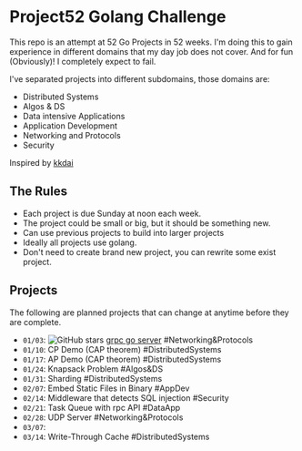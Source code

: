 # Project52 Golang Challenge

This repo is an attempt at 52 Go Projects in 52 weeks. I'm doing this to gain experience in different domains that my day job does not cover. And for fun (Obviously)! I completely expect to fail. 

I've separated projects into different subdomains, those domains are:

* Distributed Systems
* Algos & DS
* Data intensive Applications
* Application Development
* Networking and Protocols
* Security

Inspired by [kkdai](https://github.com/kkdai/project52)

## The Rules

* Each project is due Sunday at noon each week.
* The project could be small or big, but it should be something new.
* Can use previous projects to build into larger projects
* Ideally all projects use golang.
* Don't need to create brand new project, you can rewrite some exist project.

## Projects

The following are planned projects that can change at anytime before they are complete.

* `01/03`: ![GitHub stars](https://img.shields.io/github/stars/danielbh/hello-grpc-go?style=social) [grpc go server](https://github.com/danielbh/hello-grpc-go) #Networking&Protocols
* `01/10`: CP Demo (CAP theorem) #DistributedSystems
* `01/17`: AP Demo (CAP theorem) #DistributedSystems
* `01/24`: Knapsack Problem #Algos&DS
* `01/31`: Sharding #DistributedSystems
* `02/07`: Embed Static Files in Binary #AppDev
* `02/14`: Middleware that detects SQL injection #Security
* `02/21`: Task Queue with rpc API #DataApp
* `02/28`: UDP Server #Networking&Protocols
* `03/07`: 
* `03/14`: Write-Through Cache #DistributedSystems

